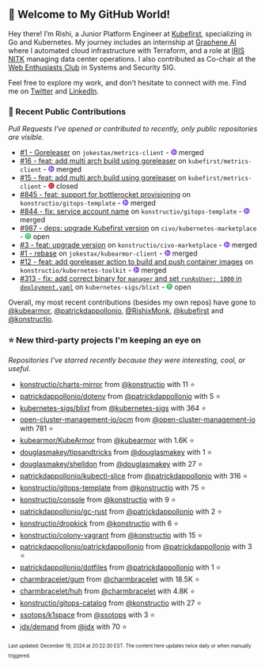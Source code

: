<!-- DO NOT EDIT THIS FILE DIRECTLY! This file was automatically generated from the tool in this repo. -->

## 🌟 Welcome to My GitHub World!

Hey there! I’m Rishi, a Junior Platform Engineer at [Kubefirst](https://kubefirst.io/), specializing in Go and Kubernetes. My journey includes an internship at [Graphene AI](https://grapheneai.com/) where I automated cloud infrastructure with Terraform, and a role at [IRIS NITK](https://iris.nitk.ac.in/hrms/) managing data center operations. I also contributed as Co-chair at the [Web Enthusiasts Club](https://webclub.nitk.ac.in/) in Systems and Security SIG.

Feel free to explore my work, and don’t hesitate to connect with me. Find me on [Twitter](https://x.com/RishixMonk) and [LinkedIn](https://www.linkedin.com/in/mrrishi373/).
### 🚀 Recent Public Contributions

*Pull Requests I've opened or contributed to recently, only public repositories are visible.*


* [#1 - Goreleaser](https://github.com/jokestax/metrics-client/pull/1) on `jokestax/metrics-client` - <img src="images/github-merged.png" width="12px" height="12px"> merged
* [#16 - feat: add multi arch build using goreleaser](https://github.com/kubefirst/metrics-client/pull/16) on `kubefirst/metrics-client` - <img src="images/github-merged.png" width="12px" height="12px"> merged
* [#15 - feat: add multi arch build using goreleaser](https://github.com/kubefirst/metrics-client/pull/15) on `kubefirst/metrics-client` - <img src="images/github-closed.png" width="12px" height="12px"> closed
* [#845 - feat: support for bottlerocket provisioning](https://github.com/konstructio/gitops-template/pull/845) on `konstructio/gitops-template` - <img src="images/github-merged.png" width="12px" height="12px"> merged
* [#844 - fix: service account name](https://github.com/konstructio/gitops-template/pull/844) on `konstructio/gitops-template` - <img src="images/github-merged.png" width="12px" height="12px"> merged
* [#987 - deps: upgrade Kubefirst version](https://github.com/civo/kubernetes-marketplace/pull/987) on `civo/kubernetes-marketplace` - <img src="images/github-open.png" width="12px" height="12px"> open
* [#3 - feat: upgrade version](https://github.com/konstructio/civo-marketplace/pull/3) on `konstructio/civo-marketplace` - <img src="images/github-merged.png" width="12px" height="12px"> merged
* [#1 - rebase](https://github.com/jokestax/kubearmor-client/pull/1) on `jokestax/kubearmor-client` - <img src="images/github-merged.png" width="12px" height="12px"> merged
* [#12 - feat: add goreleaser action to build and push container images](https://github.com/konstructio/kubernetes-toolkit/pull/12) on `konstructio/kubernetes-toolkit` - <img src="images/github-merged.png" width="12px" height="12px"> merged
* [#313 - fix: add correct binary for `manager` and set `runAsUser: 1000` in `deployment.yaml`](https://github.com/kubernetes-sigs/blixt/pull/313) on `kubernetes-sigs/blixt` - <img src="images/github-open.png" width="12px" height="12px"> open

Overall, my most recent contributions (besides my own repos) have gone to 
[@kubearmor](https://github.com/kubearmor),
[@patrickdappollonio](https://github.com/patrickdappollonio),
[@RishixMonk](https://github.com/RishixMonk),
[@kubefirst](https://github.com/kubefirst)
and [@konstructio](https://github.com/konstructio).
### ⭐ New third-party projects I'm keeping an eye on

*Repositories I've starred recently because they were interesting, cool, or useful.*


* [konstructio/charts-mirror](https://github.com/konstructio/charts-mirror) from [@konstructio](https://github.com/konstructio) with 11 ⭐️
* [patrickdappollonio/dotenv](https://github.com/patrickdappollonio/dotenv) from [@patrickdappollonio](https://github.com/patrickdappollonio) with 5 ⭐️
* [kubernetes-sigs/blixt](https://github.com/kubernetes-sigs/blixt) from [@kubernetes-sigs](https://github.com/kubernetes-sigs) with 364 ⭐️
* [open-cluster-management-io/ocm](https://github.com/open-cluster-management-io/ocm) from [@open-cluster-management-io](https://github.com/open-cluster-management-io) with 781 ⭐️
* [kubearmor/KubeArmor](https://github.com/kubearmor/KubeArmor) from [@kubearmor](https://github.com/kubearmor) with 1.6K ⭐️
* [douglasmakey/tipsandtricks](https://github.com/douglasmakey/tipsandtricks) from [@douglasmakey](https://github.com/douglasmakey) with 1 ⭐️
* [douglasmakey/shelldon](https://github.com/douglasmakey/shelldon) from [@douglasmakey](https://github.com/douglasmakey) with 27 ⭐️
* [patrickdappollonio/kubectl-slice](https://github.com/patrickdappollonio/kubectl-slice) from [@patrickdappollonio](https://github.com/patrickdappollonio) with 316 ⭐️
* [konstructio/gitops-template](https://github.com/konstructio/gitops-template) from [@konstructio](https://github.com/konstructio) with 75 ⭐️
* [konstructio/console](https://github.com/konstructio/console) from [@konstructio](https://github.com/konstructio) with 9 ⭐️
* [patrickdappollonio/gc-rust](https://github.com/patrickdappollonio/gc-rust) from [@patrickdappollonio](https://github.com/patrickdappollonio) with 2 ⭐️
* [konstructio/dropkick](https://github.com/konstructio/dropkick) from [@konstructio](https://github.com/konstructio) with 6 ⭐️
* [konstructio/colony-vagrant](https://github.com/konstructio/colony-vagrant) from [@konstructio](https://github.com/konstructio) with 15 ⭐️
* [patrickdappollonio/patrickdappollonio](https://github.com/patrickdappollonio/patrickdappollonio) from [@patrickdappollonio](https://github.com/patrickdappollonio) with 3 ⭐️
* [patrickdappollonio/dotfiles](https://github.com/patrickdappollonio/dotfiles) from [@patrickdappollonio](https://github.com/patrickdappollonio) with 1 ⭐️
* [charmbracelet/gum](https://github.com/charmbracelet/gum) from [@charmbracelet](https://github.com/charmbracelet) with 18.5K ⭐️
* [charmbracelet/huh](https://github.com/charmbracelet/huh) from [@charmbracelet](https://github.com/charmbracelet) with 4.8K ⭐️
* [konstructio/gitops-catalog](https://github.com/konstructio/gitops-catalog) from [@konstructio](https://github.com/konstructio) with 27 ⭐️
* [ssotops/k1space](https://github.com/ssotops/k1space) from [@ssotops](https://github.com/ssotops) with 3 ⭐️
* [jdx/demand](https://github.com/jdx/demand) from [@jdx](https://github.com/jdx) with 70 ⭐️

<sup><sub>Last updated: December 19, 2024 at 20:22:30 EST. The content here updates twice daily or when manually triggered.</sup></sub>